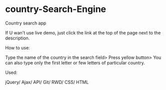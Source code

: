 # country-Search-Engine
Country search app

If U wan't use live demo, just click the link at the top of the page next to the description.

How to use:

Type the name of the country in the search field>
Press yellow button>
You can also type only the first letter or few letters of particular country.

Used:

jQuery/
Ajax/
API/
Git/
RWD/
CSS/
HTML
